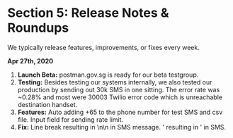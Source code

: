 # Section 5: Release Notes & Roundups

We typically release features, improvements, or fixes every week.

**Apr 27th, 2020**
1. **Launch Beta:** postman.gov.sg is ready for our beta testgroup. 
2. **Testing:** Besides testing our systems internally, we also tested our production by sending out 30k SMS in one sitting. The error rate was ~0.28% and most were 30003 Twilio error code which is unreachable destination handset.
3. **Features:** Auto adding +65 to the phone number for test SMS and csv file. Input field for sending rate limit.
4. **Fix:** Line break resulting in \n\n in SMS message. ' resulting in \' in SMS. 